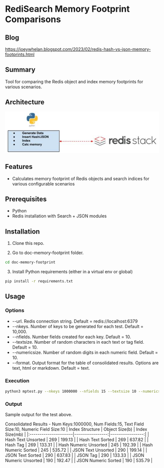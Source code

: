# RediSearch Memory Footprint Comparisons

## Blog
https://joeywhelan.blogspot.com/2023/02/redis-hash-vs-json-memory-footprints.html

## Summary
Tool for comparing the Redis object and index memory footprints for various scenarios.

## Architecture
![architecture](arch.jpg)
## Features
- Calculates memory footprint of Redis objects and search indices for various configurable scenarios
## Prerequisites
- Python
- Redis installation with Search + JSON modules
## Installation
1. Clone this repo.

2. Go to doc-memory-footprint folder.
```bash
cd doc-memory-footprint
```
3. Install Python requirements (either in a virtual env or global)
```bash
pip install -r requirements.txt
```
## Usage
### Options
- --url. Redis connection string.  Default = redis://localhost:6379
- --nkeys. Number of keys to be generated for each test.  Default = 10,000.
- --nfields. Number fields created for each key.  Default = 10.
- --textsize.  Number of random characters in each text or tag field.  Default = 10.
- --numericsize.  Number of random digits in each numeric field.  Default = 10.
- --format.  Output format for the table of consolidated results.  Options are text, html or markdown.  Default = text.
### Execution
```bash
python3 mptest.py --nkeys 1000000 --nfields 15 --textsize 10 --numericsize 10 --format markdown
```
### Output
Sample output for the test above.

Consolidated Results - Num Keys:1000000, Num Fields:15, Text Field Size:10, Numeric Field Size:10
| Index Structure       |   Object Size(b) |   Index Size(mb) |
|:----------------------|-----------------:|-----------------:|
| Hash Text Unsorted    |              269 |           199.13 |
| Hash Text Sorted      |              269 |           637.82 |
| Hash Tag              |              269 |           133.31 |
| Hash Numeric Unsorted |              245 |           192.39 |
| Hash Numeric Sorted   |              245 |           535.72 |
| JSON Text Unsorted    |              290 |           199.14 |
| JSON Text Sorted      |              290 |           637.83 |
| JSON Tag              |              290 |           133.33 |
| JSON Numeric Unsorted |              190 |           192.47 |
| JSON Numeric Sorted   |              190 |           535.79 |
